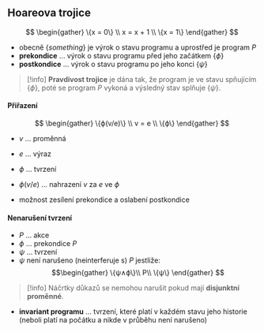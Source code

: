 ## Hoareova trojice
$$
\begin{gather}
\{x = 0\} \\
x = x + 1 \\
\{x = 1\}
\end{gather}
$$
- obecně $\{something\}$ je výrok o stavu programu a uprostřed je program *P*
- **prekondice** ... výrok o stavu programu před jeho začátkem $\{ϕ\}$
- **postkondice** ... výrok o stavu programu po jeho konci $\{ψ\}$
>[!info]
>**Pravdivost trojice** je dána tak, že program je ve stavu spňujícím $\{ϕ\}$, poté se program $P$ vykoná a výsledný stav splňuje $\{ψ\}$.

#### Přiřazení
$$
\begin{gather}
\{ϕ(v/e)\} \\
v = e \\
\{ϕ\}
\end{gather}
$$
- $v$ ... proměnná
- $e$ ... výraz
- $ϕ$ ... tvrzení
- $ϕ(v/e)$ ... nahrazení $v$ za $e$ ve $ϕ$

- možnost zesílení prekondice a oslabení postkondice
#### Nenarušení tvrzení
- $P$ ... akce
- $ϕ$ ... prekondice $P$
- $ψ$ ... tvrzení
- $ψ$ není narušeno (neinterferuje s) $P$ jestliže:
$$\begin{gather}
\{ψ∧ϕ\}\\
P\\
\{ψ\}
\end{gather}
$$
>[!info]
>Náčrtky důkazů se nemohou narušit pokud mají **disjunktní proměnné**.

- **invariant programu** ... tvrzení, které platí v každém stavu jeho historie (neboli platí na počátku a nikde v průběhu není narušeno)


